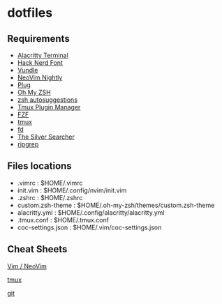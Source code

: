 # dotfiles

## Requirements

  - [Alacritty Terminal](https://github.com/alacritty/alacritty/releases)
  - [Hack Nerd Font](https://github.com/ryanoasis/nerd-fonts/tree/master/patched-fonts/Hack#quick-installation)
  - [Vundle](https://github.com/VundleVim/Vundle.vim#quick-start)
  - [NeoVim Nightly](https://github.com/neovim/neovim/wiki/Installing-Neovim#install-from-package)
  - [Plug](https://github.com/junegunn/vim-plug#installation)
  - [Oh My ZSH](https://github.com/ohmyzsh/ohmyzsh#basic-installation)
  - [zsh autosuggestions](https://github.com/zsh-users/zsh-autosuggestions/blob/master/INSTALL.md#oh-my-zsh)
  - [Tmux Plugin Manager](https://github.com/tmux-plugins/tpm#installation)
  - [FZF](https://github.com/junegunn/fzf#installation)  
  - [tmux](https://github.com/tmux/tmux/wiki/Installing)
  - [fd](https://github.com/sharkdp/fd#installation)
  - [The Silver Searcher](https://github.com/ggreer/the_silver_searcher#installing)
  - [ripgrep](https://github.com/BurntSushi/ripgrep#installation)

## Files locations

  - .vimrc : $HOME/.vimrc
  - init.vim : $HOME/.config/nvim/init.vim
  - .zshrc : $HOME/.zshrc
  - custom.zsh-theme : $HOME/.oh-my-zsh/themes/custom.zsh-theme
  - alacritty.yml : $HOME/.config/alacritty/alacritty.yml
  - .tmux.conf : $HOME/.tmux.conf
  - coc-settings.json : $HOME/.vim/coc-settings.json
  
## Cheat Sheets

[Vim / NeoVim](./cheatsheets/vim.md)

[tmux](./cheatsheets/tmux.md)

[git](./cheatsheets/git.md)

